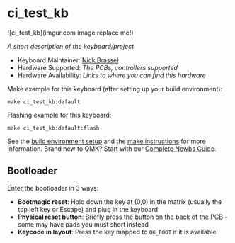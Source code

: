 # ci_test_kb

![ci_test_kb](imgur.com image replace me!)

*A short description of the keyboard/project*

* Keyboard Maintainer: [Nick Brassel](https://github.com/tzarc)
* Hardware Supported: *The PCBs, controllers supported*
* Hardware Availability: *Links to where you can find this hardware*

Make example for this keyboard (after setting up your build environment):

    make ci_test_kb:default

Flashing example for this keyboard:

    make ci_test_kb:default:flash

See the [build environment setup](https://docs.qmk.fm/#/getting_started_build_tools) and the [make instructions](https://docs.qmk.fm/#/getting_started_make_guide) for more information. Brand new to QMK? Start with our [Complete Newbs Guide](https://docs.qmk.fm/#/newbs).

## Bootloader

Enter the bootloader in 3 ways:

* **Bootmagic reset**: Hold down the key at (0,0) in the matrix (usually the top left key or Escape) and plug in the keyboard
* **Physical reset button**: Briefly press the button on the back of the PCB - some may have pads you must short instead
* **Keycode in layout**: Press the key mapped to `QK_BOOT` if it is available
